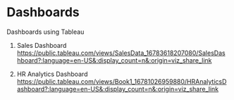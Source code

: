 # Dashboards
Dashboards using Tableau

1) Sales Dashboard
   https://public.tableau.com/views/SalesData_16783618207080/SalesDashboard?:language=en-US&:display_count=n&:origin=viz_share_link

2) HR Analytics Dashboard
   https://public.tableau.com/views/Book1_16781026959880/HRAnalyticsDashboard?:language=en-US&:display_count=n&:origin=viz_share_link
